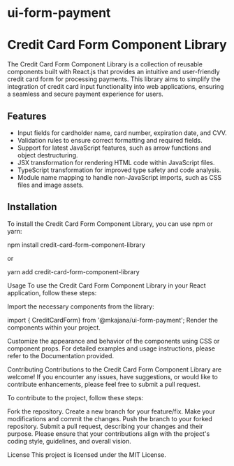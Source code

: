 # ui-form-payment

# Credit Card Form Component Library

The Credit Card Form Component Library is a collection of reusable components built with React.js that provides an intuitive and user-friendly credit card form for processing payments. This library aims to simplify the integration of credit card input functionality into web applications, ensuring a seamless and secure payment experience for users.

## Features

- Input fields for cardholder name, card number, expiration date, and CVV.
- Validation rules to ensure correct formatting and required fields.
- Support for latest JavaScript features, such as arrow functions and object destructuring.
- JSX transformation for rendering HTML code within JavaScript files.
- TypeScript transformation for improved type safety and code analysis.
- Module name mapping to handle non-JavaScript imports, such as CSS files and image assets.

## Installation

To install the Credit Card Form Component Library, you can use npm or yarn:

npm install credit-card-form-component-library

or

yarn add credit-card-form-component-library


Usage
To use the Credit Card Form Component Library in your React application, follow these steps:

Import the necessary components from the library:

import { CreditCardForm} from '@mkajana/ui-form-payment';
Render the components within your project.

Customize the appearance and behavior of the components using CSS or component props.
For detailed examples and usage instructions, please refer to the Documentation provided.

Contributing
Contributions to the Credit Card Form Component Library are welcome! If you encounter any issues, have suggestions, or would like to contribute enhancements, please feel free to submit a pull request.

To contribute to the project, follow these steps:

Fork the repository.
Create a new branch for your feature/fix.
Make your modifications and commit the changes.
Push the branch to your forked repository.
Submit a pull request, describing your changes and their purpose.
Please ensure that your contributions align with the project's coding style, guidelines, and overall vision.

License
This project is licensed under the MIT License.



